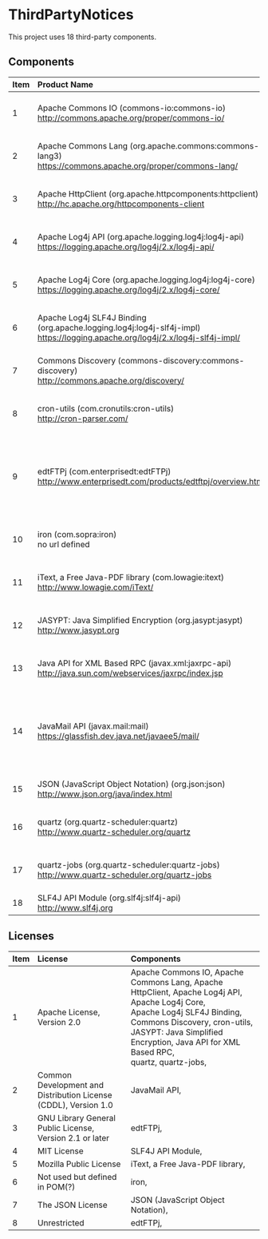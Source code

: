 

# ThirdPartyNotices
This project uses 18 third-party components.

## Components
| Item | Product Name | Version | License |
|:--|:--|:--|:--|
| 1 | Apache Commons IO (commons-io:commons-io)<br/>http://commons.apache.org/proper/commons-io/|2.6 |<br/>Apache License, Version 2.0|
| 2 | Apache Commons Lang (org.apache.commons:commons-lang3)<br/>https://commons.apache.org/proper/commons-lang/|3.10 |<br/>Apache License, Version 2.0|
| 3 | Apache HttpClient (org.apache.httpcomponents:httpclient)<br/>http://hc.apache.org/httpcomponents-client|4.5.13 |<br/>Apache License, Version 2.0|
| 4 | Apache Log4j API (org.apache.logging.log4j:log4j-api)<br/>https://logging.apache.org/log4j/2.x/log4j-api/|2.17.2 |<br/>Apache License, Version 2.0|
| 5 | Apache Log4j Core (org.apache.logging.log4j:log4j-core)<br/>https://logging.apache.org/log4j/2.x/log4j-core/|2.17.2 |<br/>Apache License, Version 2.0|
| 6 | Apache Log4j SLF4J Binding (org.apache.logging.log4j:log4j-slf4j-impl)<br/>https://logging.apache.org/log4j/2.x/log4j-slf4j-impl/|2.17.2 |<br/>Apache License, Version 2.0|
| 7 | Commons Discovery (commons-discovery:commons-discovery)<br/>http://commons.apache.org/discovery/|0.5 |<br/>Apache License, Version 2.0|
| 8 | cron-utils (com.cronutils:cron-utils)<br/>http://cron-parser.com/|9.1.5 |<br/>Apache License, Version 2.0|
| 9 | edtFTPj (com.enterprisedt:edtFTPj)<br/>http://www.enterprisedt.com/products/edtftpj/overview.html|1.5.3 |<br/>GNU Library General Public License, Version 2.1 or later<br/>Unrestricted|
| 10 | iron (com.sopra:iron)<br/>no url defined|1.0 |<br/>Not used but defined in POM(?)|
| 11 | iText, a Free Java-PDF library (com.lowagie:itext)<br/>http://www.lowagie.com/iText/|2.1.7 |<br/>Mozilla Public License|
| 12 | JASYPT: Java Simplified Encryption (org.jasypt:jasypt)<br/>http://www.jasypt.org|1.9.2 |<br/>Apache License, Version 2.0|
| 13 | Java API for XML Based RPC (javax.xml:jaxrpc-api)<br/>http://java.sun.com/webservices/jaxrpc/index.jsp|1.1 |<br/>Apache License, Version 2.0|
| 14 | JavaMail API (javax.mail:mail)<br/>https://glassfish.dev.java.net/javaee5/mail/|1.4.1 |<br/>Common Development and Distribution License (CDDL), Version 1.0|
| 15 | JSON (JavaScript Object Notation) (org.json:json)<br/>http://www.json.org/java/index.html|20090211 |<br/>The JSON License|
| 16 | quartz (org.quartz-scheduler:quartz)<br/>http://www.quartz-scheduler.org/quartz|2.2.1 |<br/>Apache License, Version 2.0|
| 17 | quartz-jobs (org.quartz-scheduler:quartz-jobs)<br/>http://www.quartz-scheduler.org/quartz-jobs|2.2.1 |<br/>Apache License, Version 2.0|
| 18 | SLF4J API Module (org.slf4j:slf4j-api)<br/>http://www.slf4j.org|2.0.0-alpha7 |<br/>MIT License|

## Licenses
| Item | License | Components |
|:--|:--|:--|
| 1 | Apache License, Version 2.0 | Apache Commons IO, Apache Commons Lang, Apache HttpClient, Apache Log4j API, Apache Log4j Core, <br/>Apache Log4j SLF4J Binding, Commons Discovery, cron-utils, JASYPT: Java Simplified Encryption, Java API for XML Based RPC, <br/>quartz, quartz-jobs, |
| 2 | Common Development and Distribution License (CDDL), Version 1.0 | JavaMail API, |
| 3 | GNU Library General Public License, Version 2.1 or later | edtFTPj, |
| 4 | MIT License | SLF4J API Module, |
| 5 | Mozilla Public License | iText, a Free Java-PDF library, |
| 6 | Not used but defined in POM(?) | iron, |
| 7 | The JSON License | JSON (JavaScript Object Notation), |
| 8 | Unrestricted | edtFTPj, |
